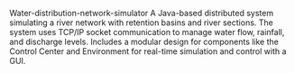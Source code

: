 Water-distribution-network-simulator
A Java-based distributed system simulating a river network with retention basins and river sections. The system uses TCP/IP socket communication to manage water flow, rainfall, and discharge levels. Includes a modular design for components like the Control Center and Environment for real-time simulation and control with a GUI.
